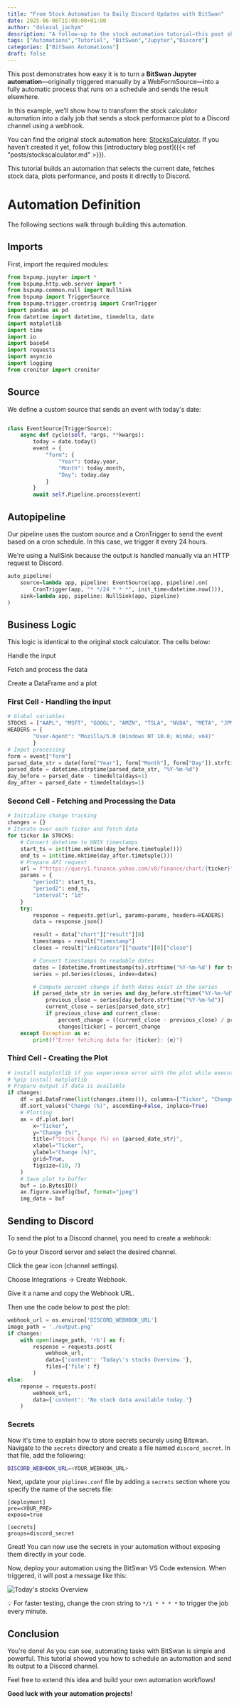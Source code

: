 ```yaml
---
title: "From Stock Automation to Daily Discord Updates with BitSwan"
date: 2025-06-06T15:00:00+01:00
author: "dolezal_jachym"
description: "A follow-up to the stock automation tutorial—this post shows how to send daily stock updates to a Discord channel."
tags: ["Automations","Tutorial", "BitSwan","Jupyter","Discord"]
categories: ["BitSwan Automations"]
draft: false
---
```


This post demonstrates how easy it is to turn a **BitSwan Jupyter automation**—originally triggered manually by a WebFormSource—into a fully automatic process that runs on a schedule and sends the result elsewhere.

In this example, we’ll show how to transform the stock calculator automation into a daily job that sends a stock performance plot to a Discord channel using a webhook.

You can find the original stock automation here: [StocksCalculator](https://github.com/bitswan-space/BitSwan/tree/feat/webform-blogpost-example/examples/StocksCalculator). If you haven’t created it yet, follow this [introductory blog post]({{< ref "posts/stockscalculator.md" >}}).

This tutorial builds an automation that selects the current date, fetches stock data, plots performance, and posts it directly to Discord.

# Automation Definition

The following sections walk through building this automation.

## Imports

First, import the required modules:
```python
from bspump.jupyter import *
from bspump.http.web.server import *
from bspump.common.null import NullSink
from bspump import TriggerSource
from bspump.trigger.crontrig import CronTrigger
import pandas as pd
from datetime import datetime, timedelta, date
import matplotlib
import time
import io
import base64
import requests
import asyncio
import logging
from croniter import croniter
```

## Source

We define a custom source that sends an event with today's date:

```python

class EventSource(TriggerSource):
    async def cycle(self, *args, **kwargs):
        today = date.today()
        event = {
            "form": {
                "Year": today.year,
                "Month": today.month,
                "Day": today.day
            }
        }
        await self.Pipeline.process(event)
```

## Autopipeline

Our pipeline uses the custom source and a CronTrigger to send the event based on a cron schedule. In this case, we trigger it every 24 hours.

We're using a NullSink because the output is handled manually via an HTTP request to Discord.

```python
auto_pipeline(
    source=lambda app, pipeline: EventSource(app, pipeline).on(
        CronTrigger(app, "* */24 * * *", init_time=datetime.now())),
    sink=lambda app, pipeline: NullSink(app, pipeline)
)
```

## Business Logic

This logic is identical to the original stock calculator. The cells below:

Handle the input

Fetch and process the data

Create a DataFrame and a plot

### First Cell - Handling the input

```python
# Global variables
STOCKS = ["AAPL", "MSFT", "GOOGL", "AMZN", "TSLA", "NVDA", "META", "JPM", "NFLX", "AMD"]
HEADERS = {
        "User-Agent": "Mozilla/5.0 (Windows NT 10.0; Win64; x64)"
        }
# Input processing
form = event["form"]
parsed_date_str = date(form["Year"], form["Month"], form["Day"]).strftime("%Y-%m-%d")
parsed_date = datetime.strptime(parsed_date_str, "%Y-%m-%d")
day_before = parsed_date - timedelta(days=1)
day_after = parsed_date + timedelta(days=1)
```

### Second Cell - Fetching and Processing the Data

```python
# Initialize change tracking
changes = {}
# Iterate over each ticker and fetch data
for ticker in STOCKS:
    # Convert datetime to UNIX timestamps
    start_ts = int(time.mktime(day_before.timetuple()))
    end_ts = int(time.mktime(day_after.timetuple()))
    # Prepare API request
    url = f"https://query1.finance.yahoo.com/v8/finance/chart/{ticker}"
    params = {
        "period1": start_ts,
        "period2": end_ts,
        "interval": "1d"
    }
    try:
        response = requests.get(url, params=params, headers=HEADERS)
        data = response.json()

        result = data["chart"]["result"][0]
        timestamps = result["timestamp"]
        closes = result["indicators"]["quote"][0]["close"]

        # Convert timestamps to readable dates
        dates = [datetime.fromtimestamp(ts).strftime('%Y-%m-%d') for ts in timestamps]
        series = pd.Series(closes, index=dates)

        # Compute percent change if both dates exist in the series
        if parsed_date_str in series and day_before.strftime("%Y-%m-%d") in series:
            previous_close = series[day_before.strftime("%Y-%m-%d")]
            current_close = series[parsed_date_str]
            if previous_close and current_close:
                percent_change = ((current_close - previous_close) / previous_close) * 100
                changes[ticker] = percent_change
    except Exception as e:
        print(f"Error fetching data for {ticker}: {e}")
```

### Third Cell - Creating the Plot

```python
# install matplotlib if you experience error with the plot while executing the cells in during dev
# %pip install matplotlib
# Prepare output if data is available
if changes:
    df = pd.DataFrame(list(changes.items()), columns=["Ticker", "Change (%)"])
    df.sort_values("Change (%)", ascending=False, inplace=True)
    # Plotting
    ax = df.plot.bar(
        x="Ticker",
        y="Change (%)",
        title=f"Stock Change (%) on {parsed_date_str}",
        xlabel="Ticker",
        ylabel="Change (%)",
        grid=True,
        figsize=(10, 7)
    )
    # Save plot to buffer
    buf = io.BytesIO()
    ax.figure.savefig(buf, format="jpeg")
    img_data = buf
```


## Sending to Discord

To send the plot to a Discord channel, you need to create a webhook:

Go to your Discord server and select the desired channel.

Click the gear icon (channel settings).

Choose Integrations → Create Webhook.

Give it a name and copy the Webhook URL.

Then use the code below to post the plot:

```python
webhook_url = os.environ['DISCORD_WEBHOOK_URL']
image_path = './output.png'
if changes:
    with open(image_path, 'rb') as f:
        response = requests.post(
            webhook_url,
            data={'content': 'Today\'s stocks Overview.'},
            files={'file': f}
        )
else:
    reponse = requests.post(
        webhook_url,
        data={'content': 'No stock data available today.'}
    )
```

### Secrets

Now it's time to explain how to store secrets securely using Bitswan. Navigate to the `secrets` directory and create a file named `discord_secret`. In that file, add the following:
```bash
DISCORD_WEBHOOK_URL=<YOUR_WEBHOOK_URL>
```

Next, update your `piplines.conf` file by adding a `secrets` section where you specify the name of the secrets file:

```
[deployment]
pre=<YOUR_PRE>
expose=true

[secrets]
groups=discord_secret
```

Great! You can now use the secrets in your automation without exposing them directly in your code.

Now, deploy your automation using the BitSwan VS Code extension. When triggered, it will post a message like this:

![Today's stocks Overview](/images/discordautomation/discordmessage.png)

💡 For faster testing, change the cron string to `*/1 * * * *` to trigger the job every minute.


## Conclusion

You're done! As you can see, automating tasks with BitSwan is simple and powerful. This tutorial showed you how to schedule an automation and send its output to a Discord channel.

Feel free to extend this idea and build your own automation workflows!

**Good luck with your automation projects!**
